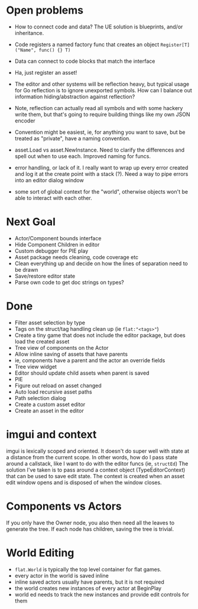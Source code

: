 # Open problems
- How to connect code and data?  The UE solution is blueprints, and/or
inheritance.
 - Code registers a named factory func that creates an object
 `Register[T]("Name", func() {} T)`
 - Data can connect to code blocks that match the interface
 - Ha, just register an asset!

- The editor and other systems will be reflection heavy, but typical usage 
for Go reflection is to ignore unexported symbols.  How can I balance out 
information hiding/abstraction against reflection?

- Note, reflection can actually read all symbols and with some hackery write them, but that's going to require building things like my own JSON encoder

- Convention might be easiest, ie, for anything you want to save, but be treated as "private", have a naming convention.

- asset.Load vs asset.NewInstance.  Need to clarify the differences and spell out when to use each.  Improved naming for funcs.

- error handling, or lack of it.  I really want to wrap up every error created and log it at the create point with a stack (?).  Need a way to pipe errors into an editor dialog window

- some sort of global context for the "world", otherwise objects won't be able to interact with each other.

# Next Goal
- Actor/Component bounds interface
- Hide Component Children in editor
- Custom debugger for PIE play
- Asset package needs cleaning, code coverage etc
- Clean everything up and decide on how the lines of separation need to be drawn
- Save/restore editor state
- Parse own code to get doc strings on types?

# Done
- Filter asset selection by type
- Tags on the struct/tag handling clean up (ie `flat:"<tags>"`)
- Create a tiny game that does not include the editor package, but does load the created asset
- Tree view of components on the Actor
- Allow inline saving of assets that have parents
 - ie, components have a parent and the actor an override fields
- Tree view widget
- Editor should update child assets when parent is saved
- PIE
- Figure out reload on asset changed
- Auto load recursive asset paths
- Path selection dialog
- Create a custom asset editor
- Create an asset in the editor


# imgui and context
imgui is lexically scoped and oriented.  It doesn't do super well with
state at a distance from the current scope.  In other words, how do
I pass state around a callstack, like I want to do with the editor funcs
(ie, `structEd`)
The solution I've taken is to pass around a context object (TypeEditorContext)
that can be used to save edit state.  The context is created when an asset edit
window opens and is disposed of when the window closes.

# Components vs Actors
If you only have the Owner node, you also then need all the leaves to generate the tree.  If each node has children, saving the tree is trivial.


# World Editing
- `flat.World` is typically the top level container for flat games.
- every actor in the world is saved inline
- inline saved actors usually have parents, but it is not required
- the world creates new instances of every actor at BeginPlay
- world ed needs to track the new instances and provide edit controls for them

